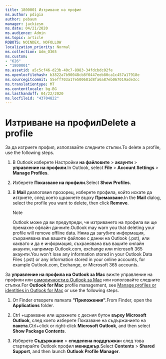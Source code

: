 ```yaml
---
title: 1800001 Изтриване на профил
ms.author: pdigia
author: pebaum
manager: jackiesm
ms.date: 04/21/2020
ms.audience: Admin
ms.topic: article
ROBOTS: NOINDEX, NOFOLLOW
localization_priority: Normal
ms.collection: Adm_O365
ms.custom:
- "626"
- "1800001"
ms.assetid: a5c5cf46-d23b-40c7-8983-34fdcbdc02fe
ms.openlocfilehash: b3822a7b90048cb8f0447eeb80ca1c457a17918e
ms.sourcegitcommit: 55eff703a17e500681d8fa6a87eb067019ade3cc
ms.translationtype: MT
ms.contentlocale: bg-BG
ms.lasthandoff: 04/22/2020
ms.locfileid: "43704822"
---
```

# <a name="delete-a-profile"></a><span data-ttu-id="6347d-102">Изтриване на профил</span><span class="sxs-lookup"><span data-stu-id="6347d-102">Delete a profile</span></span>

<span data-ttu-id="6347d-103">За да изтриете профил, използвайте следните стъпки.</span><span class="sxs-lookup"><span data-stu-id="6347d-103">To delete a profile, use the following steps.</span></span>
  
1. <span data-ttu-id="6347d-104">В Outlook изберете Настройки **на файловите** \> **акаунти** \> **управление на профили**.</span><span class="sxs-lookup"><span data-stu-id="6347d-104">In Outlook, select **File** \> **Account Settings** \> **Manage Profiles**.</span></span>

2. <span data-ttu-id="6347d-105">Изберете **Показване на профили**.</span><span class="sxs-lookup"><span data-stu-id="6347d-105">Select **Show Profiles**.</span></span>

3. <span data-ttu-id="6347d-106">В **Mail** диалоговия прозорец, изберете профила, който искате да изтриете, след което щракнете върху **Премахване**.</span><span class="sxs-lookup"><span data-stu-id="6347d-106">In the **Mail** dialog, select the profile you want to delete, then click **Remove**.</span></span>

    > [!NOTE]
    > <span data-ttu-id="6347d-107">Outlook може да ви предупреди, че изтриването на профила ви ще премахне офлайн данните.</span><span class="sxs-lookup"><span data-stu-id="6347d-107">Outlook may warn you that deleting your profile will remove offline data.</span></span> <span data-ttu-id="6347d-108">Няма да загубите информация, съхранявана във вашите файлове с данни на Outlook (.pst), или каквато и да е информация, съхранявана във вашите онлайн акаунти, например Outlook.com, exchange или microsoft 365 акаунти.</span><span class="sxs-lookup"><span data-stu-id="6347d-108">You won't lose any information stored in your Outlook Data Files (.pst) or any information stored in your online accounts, for example Outlook.com, Exchange, or Microsoft 365 accounts.</span></span>
  
<span data-ttu-id="6347d-109">За **управление на профила на Outlook за Mac** вижте управление на профили или [самоличности в Outlook за Mac](https://support.office.com/article/fed2a955-74df-4a24-bef6-78a426958c4c.aspx) или използвайте следните стъпки.</span><span class="sxs-lookup"><span data-stu-id="6347d-109">For **Outlook for Mac** profile management, see [Manage profiles or identities in Outlook for Mac](https://support.office.com/article/fed2a955-74df-4a24-bef6-78a426958c4c.aspx) or use the following steps.</span></span>
  
1. <span data-ttu-id="6347d-110">От Finder отворете папката **"Приложения".**</span><span class="sxs-lookup"><span data-stu-id="6347d-110">From Finder, open the **Applications** folder.</span></span>

2. <span data-ttu-id="6347d-111">Ctrl +щракване или щракнете с десния бутон **върху Microsoft Outlook**, след което изберете Показване на съдържанието на **пакета**.</span><span class="sxs-lookup"><span data-stu-id="6347d-111">Ctrl+click or right-click **Microsoft Outlook**, and then select **Show Package Contents**.</span></span>

3. <span data-ttu-id="6347d-112">Изберете **Съдържание** \> **споделена поддръжка**и след това стартирайте Outlook профил **мениджър**.</span><span class="sxs-lookup"><span data-stu-id="6347d-112">Select **Contents** \> **Shared Support**, and then launch **Outlook Profile Manager**.</span></span>
